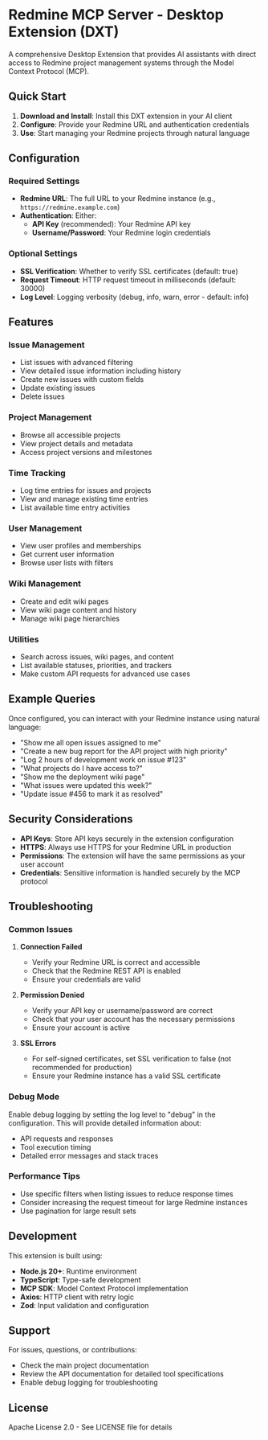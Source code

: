 # Redmine MCP Server - Desktop Extension (DXT)

A comprehensive Desktop Extension that provides AI assistants with direct access to Redmine project management systems through the Model Context Protocol (MCP).

## Quick Start

1. **Download and Install**: Install this DXT extension in your AI client
2. **Configure**: Provide your Redmine URL and authentication credentials
3. **Use**: Start managing your Redmine projects through natural language

## Configuration

### Required Settings

- **Redmine URL**: The full URL to your Redmine instance (e.g., `https://redmine.example.com`)
- **Authentication**: Either:
  - **API Key** (recommended): Your Redmine API key
  - **Username/Password**: Your Redmine login credentials

### Optional Settings

- **SSL Verification**: Whether to verify SSL certificates (default: true)
- **Request Timeout**: HTTP request timeout in milliseconds (default: 30000)
- **Log Level**: Logging verbosity (debug, info, warn, error - default: info)

## Features

### Issue Management
- List issues with advanced filtering
- View detailed issue information including history
- Create new issues with custom fields
- Update existing issues
- Delete issues

### Project Management
- Browse all accessible projects
- View project details and metadata
- Access project versions and milestones

### Time Tracking
- Log time entries for issues and projects
- View and manage existing time entries
- List available time entry activities

### User Management
- View user profiles and memberships
- Get current user information
- Browse user lists with filters

### Wiki Management
- Create and edit wiki pages
- View wiki page content and history
- Manage wiki page hierarchies

### Utilities
- Search across issues, wiki pages, and content
- List available statuses, priorities, and trackers
- Make custom API requests for advanced use cases

## Example Queries

Once configured, you can interact with your Redmine instance using natural language:

- "Show me all open issues assigned to me"
- "Create a new bug report for the API project with high priority"
- "Log 2 hours of development work on issue #123"
- "What projects do I have access to?"
- "Show me the deployment wiki page"
- "What issues were updated this week?"
- "Update issue #456 to mark it as resolved"

## Security Considerations

- **API Keys**: Store API keys securely in the extension configuration
- **HTTPS**: Always use HTTPS for your Redmine URL in production
- **Permissions**: The extension will have the same permissions as your user account
- **Credentials**: Sensitive information is handled securely by the MCP protocol

## Troubleshooting

### Common Issues

1. **Connection Failed**
   - Verify your Redmine URL is correct and accessible
   - Check that the Redmine REST API is enabled
   - Ensure your credentials are valid

2. **Permission Denied**
   - Verify your API key or username/password are correct
   - Check that your user account has the necessary permissions
   - Ensure your account is active

3. **SSL Errors**
   - For self-signed certificates, set SSL verification to false (not recommended for production)
   - Ensure your Redmine instance has a valid SSL certificate

### Debug Mode

Enable debug logging by setting the log level to "debug" in the configuration. This will provide detailed information about:
- API requests and responses
- Tool execution timing
- Detailed error messages and stack traces

### Performance Tips

- Use specific filters when listing issues to reduce response times
- Consider increasing the request timeout for large Redmine instances
- Use pagination for large result sets

## Development

This extension is built using:
- **Node.js 20+**: Runtime environment
- **TypeScript**: Type-safe development
- **MCP SDK**: Model Context Protocol implementation
- **Axios**: HTTP client with retry logic
- **Zod**: Input validation and configuration

## Support

For issues, questions, or contributions:
- Check the main project documentation
- Review the API documentation for detailed tool specifications
- Enable debug logging for troubleshooting

## License

Apache License 2.0 - See LICENSE file for details